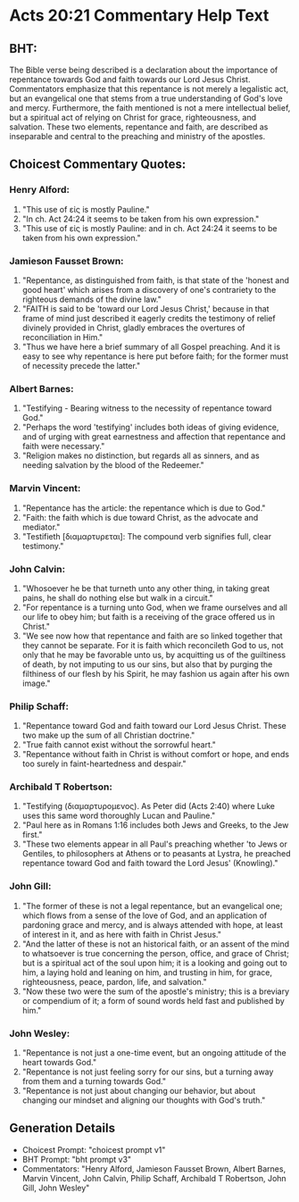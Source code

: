 # Acts 20:21 Commentary Help Text

## BHT:
The Bible verse being described is a declaration about the importance of repentance towards God and faith towards our Lord Jesus Christ. Commentators emphasize that this repentance is not merely a legalistic act, but an evangelical one that stems from a true understanding of God's love and mercy. Furthermore, the faith mentioned is not a mere intellectual belief, but a spiritual act of relying on Christ for grace, righteousness, and salvation. These two elements, repentance and faith, are described as inseparable and central to the preaching and ministry of the apostles.

## Choicest Commentary Quotes:
### Henry Alford:
1. "This use of εἰς is mostly Pauline." 
2. "In ch. Act 24:24 it seems to be taken from his own expression." 
3. "This use of εἰς is mostly Pauline: and in ch. Act 24:24 it seems to be taken from his own expression."

### Jamieson Fausset Brown:
1. "Repentance, as distinguished from faith, is that state of the 'honest and good heart' which arises from a discovery of one's contrariety to the righteous demands of the divine law."
2. "FAITH is said to be 'toward our Lord Jesus Christ,' because in that frame of mind just described it eagerly credits the testimony of relief divinely provided in Christ, gladly embraces the overtures of reconciliation in Him."
3. "Thus we have here a brief summary of all Gospel preaching. And it is easy to see why repentance is here put before faith; for the former must of necessity precede the latter."

### Albert Barnes:
1. "Testifying - Bearing witness to the necessity of repentance toward God."
2. "Perhaps the word 'testifying' includes both ideas of giving evidence, and of urging with great earnestness and affection that repentance and faith were necessary."
3. "Religion makes no distinction, but regards all as sinners, and as needing salvation by the blood of the Redeemer."

### Marvin Vincent:
1. "Repentance has the article: the repentance which is due to God."
2. "Faith: the faith which is due toward Christ, as the advocate and mediator."
3. "Testifieth [διαμαρτυρεται]: The compound verb signifies full, clear testimony."

### John Calvin:
1. "Whosoever he be that turneth unto any other thing, in taking great pains, he shall do nothing else but walk in a circuit."
2. "For repentance is a turning unto God, when we frame ourselves and all our life to obey him; but faith is a receiving of the grace offered us in Christ."
3. "We see now how that repentance and faith are so linked together that they cannot be separate. For it is faith which reconcileth God to us, not only that he may be favorable unto us, by acquitting us of the guiltiness of death, by not imputing to us our sins, but also that by purging the filthiness of our flesh by his Spirit, he may fashion us again after his own image."

### Philip Schaff:
1. "Repentance toward God and faith toward our Lord Jesus Christ. These two make up the sum of all Christian doctrine." 
2. "True faith cannot exist without the sorrowful heart." 
3. "Repentance without faith in Christ is without comfort or hope, and ends too surely in faint-heartedness and despair."

### Archibald T Robertson:
1. "Testifying (διαμαρτυρομενος). As Peter did (Acts 2:40) where Luke uses this same word thoroughly Lucan and Pauline."
2. "Paul here as in Romans 1:16 includes both Jews and Greeks, to the Jew first."
3. "These two elements appear in all Paul's preaching whether 'to Jews or Gentiles, to philosophers at Athens or to peasants at Lystra, he preached repentance toward God and faith toward the Lord Jesus' (Knowling)."

### John Gill:
1. "The former of these is not a legal repentance, but an evangelical one; which flows from a sense of the love of God, and an application of pardoning grace and mercy, and is always attended with hope, at least of interest in it, and as here with faith in Christ Jesus."
2. "And the latter of these is not an historical faith, or an assent of the mind to whatsoever is true concerning the person, office, and grace of Christ; but is a spiritual act of the soul upon him; it is a looking and going out to him, a laying hold and leaning on him, and trusting in him, for grace, righteousness, peace, pardon, life, and salvation."
3. "Now these two were the sum of the apostle's ministry; this is a breviary or compendium of it; a form of sound words held fast and published by him."

### John Wesley:
1. "Repentance is not just a one-time event, but an ongoing attitude of the heart towards God."
2. "Repentance is not just feeling sorry for our sins, but a turning away from them and a turning towards God."
3. "Repentance is not just about changing our behavior, but about changing our mindset and aligning our thoughts with God's truth."


## Generation Details
- Choicest Prompt: "choicest prompt v1"
- BHT Prompt: "bht prompt v3"
- Commentators: "Henry Alford, Jamieson Fausset Brown, Albert Barnes, Marvin Vincent, John Calvin, Philip Schaff, Archibald T Robertson, John Gill, John Wesley"
